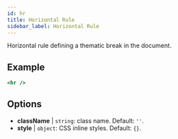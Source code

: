 ```yaml
---
id: hr
title: Horizontal Rule
sidebar_label: Horizontal Rule
---
```


Horizontal rule defining a thematic break in the document.

## Example

```jsx live
<hr />
```

## Options

* __className__ | `string`: class name. Default: `''`.
* __style__ | `object`: CSS inline styles. Default: `{}`.
